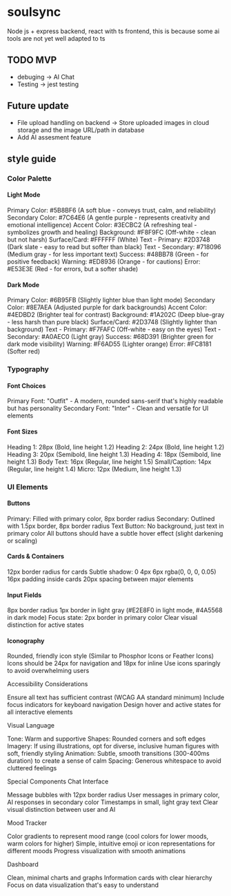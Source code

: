 # soulsync

Node js + express backend, react with ts frontend, this is because some ai tools are not yet well adapted to ts

## TODO MVP

- debuging -> AI Chat
- Testing -> jest testing

## Future update

- File upload handling on backend -> Store uploaded images in cloud storage and the image URL/path in database
- Add AI assesment feature

## style guide

### Color Palette

#### Light Mode

Primary Color: #5B8BF6 (A soft blue - conveys trust, calm, and reliability)
Secondary Color: #7C64E6 (A gentle purple - represents creativity and emotional intelligence)
Accent Color: #3ECBC2 (A refreshing teal - symbolizes growth and healing)
Background: #F8F9FC (Off-white - clean but not harsh)
Surface/Card: #FFFFFF (White)
Text - Primary: #2D3748 (Dark slate - easy to read but softer than black)
Text - Secondary: #718096 (Medium gray - for less important text)
Success: #48BB78 (Green - for positive feedback)
Warning: #ED8936 (Orange - for cautions)
Error: #E53E3E (Red - for errors, but a softer shade)

#### Dark Mode

Primary Color: #6B95FB (Slightly lighter blue than light mode)
Secondary Color: #8E7AEA (Adjusted purple for dark backgrounds)
Accent Color: #4EDBD2 (Brighter teal for contrast)
Background: #1A202C (Deep blue-gray - less harsh than pure black)
Surface/Card: #2D3748 (Slightly lighter than background)
Text - Primary: #F7FAFC (Off-white - easy on the eyes)
Text - Secondary: #A0AEC0 (Light gray)
Success: #68D391 (Brighter green for dark mode visibility)
Warning: #F6AD55 (Lighter orange)
Error: #FC8181 (Softer red)

### Typography

#### Font Choices

Primary Font: "Outfit" - A modern, rounded sans-serif that's highly readable but has personality
Secondary Font: "Inter" - Clean and versatile for UI elements

#### Font Sizes

Heading 1: 28px (Bold, line height 1.2)
Heading 2: 24px (Bold, line height 1.2)
Heading 3: 20px (Semibold, line height 1.3)
Heading 4: 18px (Semibold, line height 1.3)
Body Text: 16px (Regular, line height 1.5)
Small/Caption: 14px (Regular, line height 1.4)
Micro: 12px (Medium, line height 1.3)

### UI Elements

#### Buttons

Primary: Filled with primary color, 8px border radius
Secondary: Outlined with 1.5px border, 8px border radius
Text Button: No background, just text in primary color
All buttons should have a subtle hover effect (slight darkening or scaling)

#### Cards & Containers

12px border radius for cards
Subtle shadow: 0 4px 6px rgba(0, 0, 0, 0.05)
16px padding inside cards
20px spacing between major elements

#### Input Fields

8px border radius
1px border in light gray (#E2E8F0 in light mode, #4A5568 in dark mode)
Focus state: 2px border in primary color
Clear visual distinction for active states

#### Iconography

Rounded, friendly icon style (Similar to Phosphor Icons or Feather Icons)
Icons should be 24px for navigation and 18px for inline
Use icons sparingly to avoid overwhelming users

Accessibility Considerations

Ensure all text has sufficient contrast (WCAG AA standard minimum)
Include focus indicators for keyboard navigation
Design hover and active states for all interactive elements

Visual Language

Tone: Warm and supportive
Shapes: Rounded corners and soft edges
Imagery: If using illustrations, opt for diverse, inclusive human figures with soft, friendly styling
Animation: Subtle, smooth transitions (300-400ms duration) to create a sense of calm
Spacing: Generous whitespace to avoid cluttered feelings

Special Components
Chat Interface

Message bubbles with 12px border radius
User messages in primary color, AI responses in secondary color
Timestamps in small, light gray text
Clear visual distinction between user and AI

Mood Tracker

Color gradients to represent mood range (cool colors for lower moods, warm colors for higher)
Simple, intuitive emoji or icon representations for different moods
Progress visualization with smooth animations

Dashboard

Clean, minimal charts and graphs
Information cards with clear hierarchy
Focus on data visualization that's easy to understand
